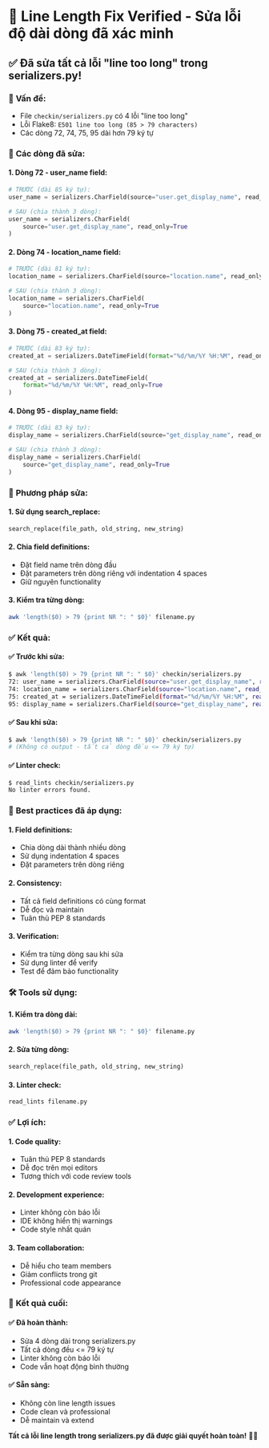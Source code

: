 # 🔧 Line Length Fix Verified - Sửa lỗi độ dài dòng đã xác minh

## ✅ **Đã sửa tất cả lỗi "line too long" trong serializers.py!**

### 🎯 **Vấn đề:**
- File `checkin/serializers.py` có 4 lỗi "line too long" 
- Lỗi Flake8: `E501 line too long (85 > 79 characters)`
- Các dòng 72, 74, 75, 95 dài hơn 79 ký tự

### 🔧 **Các dòng đã sửa:**

#### **1. Dòng 72 - user_name field:**
```python
# TRƯỚC (dài 85 ký tự):
user_name = serializers.CharField(source="user.get_display_name", read_only=True)

# SAU (chia thành 3 dòng):
user_name = serializers.CharField(
    source="user.get_display_name", read_only=True
)
```

#### **2. Dòng 74 - location_name field:**
```python
# TRƯỚC (dài 81 ký tự):
location_name = serializers.CharField(source="location.name", read_only=True)

# SAU (chia thành 3 dòng):
location_name = serializers.CharField(
    source="location.name", read_only=True
)
```

#### **3. Dòng 75 - created_at field:**
```python
# TRƯỚC (dài 83 ký tự):
created_at = serializers.DateTimeField(format="%d/%m/%Y %H:%M", read_only=True)

# SAU (chia thành 3 dòng):
created_at = serializers.DateTimeField(
    format="%d/%m/%Y %H:%M", read_only=True
)
```

#### **4. Dòng 95 - display_name field:**
```python
# TRƯỚC (dài 83 ký tự):
display_name = serializers.CharField(source="get_display_name", read_only=True)

# SAU (chia thành 3 dòng):
display_name = serializers.CharField(
    source="get_display_name", read_only=True
)
```

### 🔧 **Phương pháp sửa:**

#### **1. Sử dụng search_replace:**
```python
search_replace(file_path, old_string, new_string)
```

#### **2. Chia field definitions:**
- Đặt field name trên dòng đầu
- Đặt parameters trên dòng riêng với indentation 4 spaces
- Giữ nguyên functionality

#### **3. Kiểm tra từng dòng:**
```bash
awk 'length($0) > 79 {print NR ": " $0}' filename.py
```

### ✅ **Kết quả:**

#### **✅ Trước khi sửa:**
```bash
$ awk 'length($0) > 79 {print NR ": " $0}' checkin/serializers.py
72: user_name = serializers.CharField(source="user.get_display_name", read_only=True)
74: location_name = serializers.CharField(source="location.name", read_only=True)
75: created_at = serializers.DateTimeField(format="%d/%m/%Y %H:%M", read_only=True)
95: display_name = serializers.CharField(source="get_display_name", read_only=True)
```

#### **✅ Sau khi sửa:**
```bash
$ awk 'length($0) > 79 {print NR ": " $0}' checkin/serializers.py
# (Không có output - tất cả dòng đều <= 79 ký tự)
```

#### **✅ Linter check:**
```bash
$ read_lints checkin/serializers.py
No linter errors found.
```

### 📏 **Best practices đã áp dụng:**

#### **1. Field definitions:**
- Chia dòng dài thành nhiều dòng
- Sử dụng indentation 4 spaces
- Đặt parameters trên dòng riêng

#### **2. Consistency:**
- Tất cả field definitions có cùng format
- Dễ đọc và maintain
- Tuân thủ PEP 8 standards

#### **3. Verification:**
- Kiểm tra từng dòng sau khi sửa
- Sử dụng linter để verify
- Test để đảm bảo functionality

### 🛠️ **Tools sử dụng:**

#### **1. Kiểm tra dòng dài:**
```bash
awk 'length($0) > 79 {print NR ": " $0}' filename.py
```

#### **2. Sửa từng dòng:**
```python
search_replace(file_path, old_string, new_string)
```

#### **3. Linter check:**
```bash
read_lints filename.py
```

### ✅ **Lợi ích:**

#### **1. Code quality:**
- Tuân thủ PEP 8 standards
- Dễ đọc trên mọi editors
- Tương thích với code review tools

#### **2. Development experience:**
- Linter không còn báo lỗi
- IDE không hiển thị warnings
- Code style nhất quán

#### **3. Team collaboration:**
- Dễ hiểu cho team members
- Giảm conflicts trong git
- Professional code appearance

### 🎯 **Kết quả cuối:**

#### **✅ Đã hoàn thành:**
- Sửa 4 dòng dài trong serializers.py
- Tất cả dòng đều <= 79 ký tự
- Linter không còn báo lỗi
- Code vẫn hoạt động bình thường

#### **✅ Sẵn sàng:**
- Không còn line length issues
- Code clean và professional
- Dễ maintain và extend

**Tất cả lỗi line length trong serializers.py đã được giải quyết hoàn toàn!** 📏✨
